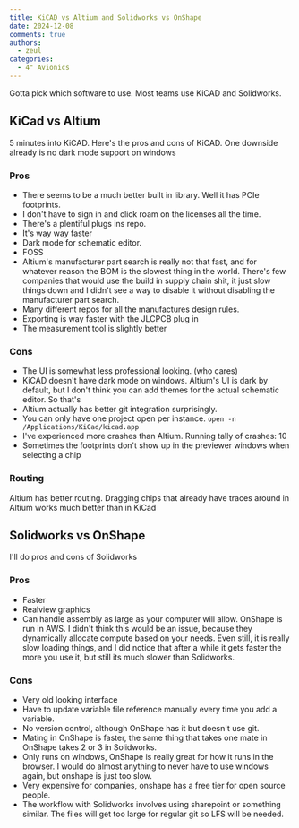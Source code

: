 ```yaml
---
title: KiCAD vs Altium and Solidworks vs OnShape
date: 2024-12-08
comments: true
authors:
  - zeul
categories:
  - 4" Avionics
---
```


Gotta pick which software to use. Most teams use KiCAD and Solidworks.


## KiCad vs Altium

5 minutes into KiCAD. Here's the pros and cons of KiCAD. One downside already is no dark mode support on windows

### Pros

- There seems to be a much better built in library. Well it has PCIe footprints.
- I don't have to sign in and click roam on the licenses all the time. 
- There's a plentiful plugs ins repo. 
- It's way way faster
- Dark mode for schematic editor.
- FOSS
- Altium's manufacturer part search is really not that fast, and for whatever reason the BOM is the slowest thing in the world. There's few companies that would use the build in supply chain shit, it just slow things down and I didn't see a way to disable it without disabling the manufacturer part search.
- Many different repos for all the manufactures design rules. 
- Exporting is way faster with the JLCPCB plug in
- The measurement tool is slightly better

### Cons

- The UI is somewhat less professional looking. (who cares)
- KiCAD doesn't have dark mode on windows. Altium's UI is dark by default, but I don't think you can add themes for the actual schematic editor. So that's 
- Altium actually has better git integration surprisingly.
- You can only have one project open per instance. ```open -n /Applications/KiCad/kicad.app```
- I've experienced more crashes than Altium. Running tally of crashes: 10
- Sometimes the footprints don't show up in the previewer windows when selecting a chip

### Routing

Altium has better routing. Dragging chips that already have traces around in Altium works much better than in KiCad

## Solidworks vs OnShape

I'll do pros and cons of Solidworks

### Pros

- Faster 
- Realview graphics
- Can handle assembly as large as your computer will allow. OnShape is run in AWS. I didn't think this would be an issue, because they dynamically allocate compute based on your needs. Even still, it is really slow loading things, and I did notice that after a while it gets faster the more you use it, but still its much slower than Solidworks.



### Cons

- Very old looking interface 
- Have to update variable file reference manually every time you add a variable. 
- No version control, although OnShape has it but doesn't use git.
- Mating in OnShape is faster, the same thing that takes one mate in OnShape takes 2 or 3 in Solidworks.
- Only runs on windows, OnShape is really great for how it runs in the browser. I would do almost anything to never have to use windows again, but onshape is just too slow.
- Very expensive for companies, onshape has a free tier for open source people.
- The workflow with Solidworks involves using sharepoint or something similar. The files will get too large for regular git so LFS will be needed.